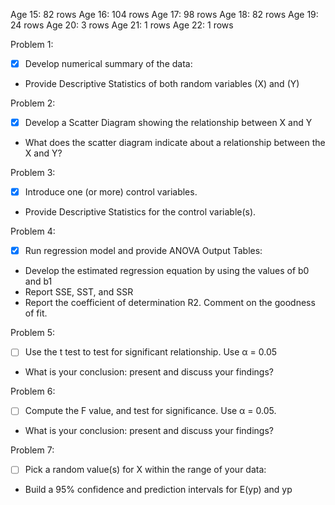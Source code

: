 Age 15: 82 rows
Age 16: 104 rows
Age 17: 98 rows
Age 18: 82 rows
Age 19: 24 rows
Age 20: 3 rows
Age 21: 1 rows
Age 22: 1 rows

Problem 1:
- [x] Develop numerical summary of the data:
- Provide Descriptive Statistics of both random variables (X) and (Y)

Problem 2:
- [x] Develop a Scatter Diagram showing the relationship between X and Y
- What does the scatter diagram indicate about a relationship between the X and Y?

Problem 3:
- [x] Introduce one (or more) control variables.
- Provide Descriptive Statistics for the control variable(s).

Problem 4:
- [x] Run regression model and provide ANOVA Output Tables:
- Develop the estimated regression equation by using the values of b0 and b1
- Report SSE, SST, and SSR
- Report the coefficient of determination R2. Comment on the goodness of fit.

Problem 5:
- [ ] Use the t test to test for significant relationship. Use α = 0.05
- What is your conclusion: present and discuss your findings?

Problem 6:
- [ ] Compute the F value, and test for significance. Use α = 0.05. 
- What is your conclusion: present and discuss your findings?

Problem 7:
- [ ] Pick a random value(s) for X within the range of your data:
- Build a 95% confidence and prediction intervals for E(yp) and yp
